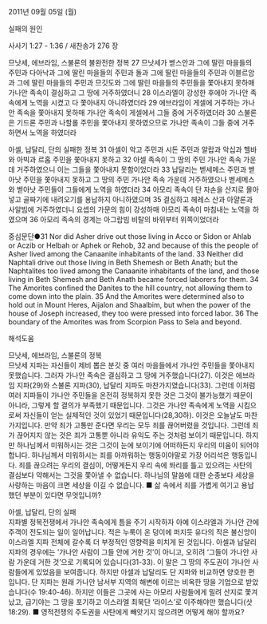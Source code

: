 2011년 09월 05일 (월)

실패의 원인



사사기 1:27 - 1:36 / 새찬송가 276 장


므낫세, 에브라임, 스불론의 불완전한 정복
27 므낫세가 벧스안과 그에 딸린 마을들의 주민과 다아낙과 그에 딸린 마을들의 주민과 돌과 그에 딸린 마을들의 주민과 이블르암과 그에 딸린 마을들의 주민과 므깃도와 그에 딸린 마을들의 주민들을 쫓아내지 못하매 가나안 족속이 결심하고 그 땅에 거주하였더니 28 이스라엘이 강성한 후에야 가나안 족속에게 노역을 시켰고 다 쫓아내지 아니하였더라 29 에브라임이 게셀에 거주하는 가나안 족속을 쫓아내지 못하매 가나안 족속이 게셀에서 그들 중에 거주하였더라 30 스불론은 기드론 주민과 나할롤 주민을 쫓아내지 못하였으므로 가나안 족속이 그들 중에 거주하면서 노역을 하였더라

아셀, 납달리, 단의 실패한 정복
31 아셀이 악고 주민과 시돈 주민과 알랍과 악십과 헬바와 아빅과 르홉 주민을 쫓아내지 못하고 32 아셀 족속이 그 땅의 주민 가나안 족속 가운데 거주하였으니 이는 그들을 쫓아내지 못함이었더라 33 납달리는 벧세메스 주민과 벧아낫 주민을 쫓아내지 못하고 그 땅의 주민 가나안 족속 가운데 거주하였으나 벧세메스와 벧아낫 주민들이 그들에게 노역을 하였더라 34 아모리 족속이 단 자손을 산지로 몰아넣고 골짜기에 내려오기를 용납하지 아니하였으며 35 결심하고 헤레스 산과 아얄론과 사알빔에 거주하였더니 요셉의 가문의 힘이 강성하매 아모리 족속이 마침내는 노역을 하였으며 36 아모리 족속의 경계는 아그랍빔 비탈의 바위부터 위쪽이었더라


중심문단●31 Nor did Asher drive out those living in Acco or Sidon or Ahlab or Aczib or Helbah or Aphek or Rehob, 32 and because of this the people of Asher lived among the Canaanite inhabitants of the land. 33 Neither did Naphtali drive out those living in Beth Shemesh or Beth Anath; but the Naphtalites too lived among the Canaanite inhabitants of the land, and those living in Beth Shemesh and Beth Anath became forced laborers for them. 34 The Amorites confined the Danites to the hill country, not allowing them to come down into the plain. 35 And the Amorites were determined also to hold out in Mount Heres, Aijalon and Shaalbim, but when the power of the house of Joseph increased, they too were pressed into forced labor. 36 The boundary of the Amorites was from Scorpion Pass to Sela and beyond.

해석도움





므낫세, 에브라임, 스불론의 정복  
므낫세 지파는 자신들이 제비 뽑은 분깃 중 여러 마을들에서 가나안 주민들을 쫓아내지 못했습니다. 그러자 가나안 족속은 결심하고 그 땅에 거주했습니다(27). 이것은 에브라임 지파(29)와 스불론 지파(30), 납달리 지파도 마찬가지였습니다(33). 그런데 이처럼 여러 지파들이 가나안 주민들을 온전히 정복하지 못한 것은 그것이 불가능했기 때문이 아니라, 그렇게 할 결의가 부족했기 때문입니다. 그것은 가나안 족속에게 노역을 시킴으로써 자신들이 얻는 실제적인 것이 있었기 때문입니다(28,30하). 이것은 오늘날도 마찬가지입니다. 만약 죄가 고통만 준다면 우리는 모두 죄를 끊어버렸을 것입니다. 그런데 죄가 끊어지지 않는 것은 죄가 고통뿐 아니라 유익도 주는 것처럼 보이기 때문입니다. 하지만 하나님께서 미워하시는 것은 그것이 눈에 보이기에 어떠하든지 우리의 미움이 되어야 합니다. 하나님께서 미워하시는 죄를 아까워하는 행동이야말로 가장 어리석은 행동입니다. 죄를 끊으려는 우리의 결심이, 어떻게든지 우리 속에 똬리를 틀고 있으려는 사탄의 결심보다 약해서는 그것을 쫓아낼 수 없습니다. 하나님의 말씀에 대한 순종보다 세상을 사랑하는 마음이 크면 세상을 이길 수 없습니다.
■ 삶 속에서 죄를 가볍게 여기고 용납했던 부분이 있다면 무엇입니까?

아셀, 납달리, 단의 실패  
지파별 정복전쟁에서 가나안 족속에게 틈을 주기 시작하자 아예 이스라엘과 가나안 간에 주객이 전도되는 일이 일어납니다. 적은 누룩이 온 덩이에 퍼지듯 유다의 작은 불신앙이 이스라엘 지파 전체에 갈수록 더 부정적인 영향력을 미치게 된 것입니다. 아셀과 납달리 지파의 경우에는 ‘가나안 사람이 그들 안에 거한 것’이 아니고, 오히려 ‘그들이 가나안 사람 가운데 거한 것’으로 기록되어 있습니다(31-33). 이 말은 그 땅의 주도권이 가나안 사람들에게 있었음을 보여줍니다. 하지만 아셀과 납달리도 단 지파와 비교하면 양호한 편입니다. 단 지파는 원래 가나안 남서부 지역의 해변에 이르는 비옥한 땅을 기업으로 받았습니다(수 19:40-46). 하지만 이들은 그곳에 사는 아모리 사람들에게 밀려 산지로 쫓겨났고, 급기야는 그 땅을 포기하고 이스라엘 최북단 ‘라이스’로 이주해야만 했습니다(삿 18:29).
■ 영적전쟁의 주도권을 사탄에게 빼앗기지 않으려면 어떻게 해야 할까요?